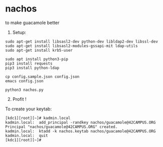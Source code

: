 # nachos
to make guacamole better


1. Setup:

```
sudo apt-get install libsasl2-dev python-dev libldap2-dev libssl-dev
sudo apt-get install libsasl2-modules-gssapi-mit ldap-utils
sudo apt-get install krb5-user

sudo apt install python3-pip
pip3 install requests
pip3 install python-ldap

cp config.sample.json config.json
emacs config.json

python3 nachos.py

```

2. Profit !


To create your keytab:

```
[kdc1][root][~]# kadmin.local
kadmin.local:  add_principal -randkey nachos/guacamole@42CAMPUS.ORG
Principal "nachos/guacamole@42CAMPUS.ORG" created.
kadmin.local:  ktadd -k nachos.keytab nachos/guacamole@42CAMPUS.ORG
kadmin.local:  quit
[kdc1][root][~]#
```
